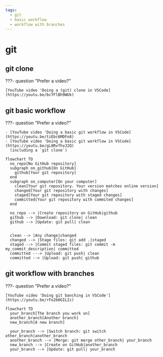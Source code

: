 ```yaml
---
tags:
  - git
  - basic workflow
  - workflow with branches
---
```


# git

## git clone

???- question "Prefer a video?"

    [YouTube video 'Doing a (git) clone in VSCode](https://youtu.be/bcYFlBh9WUk)


## git basic workflow

???- question "Prefer a video?"

    - [YouTube video 'Doing a basic git workflow in VSCode](https://youtu.be/tiEbc6MDFo8)
    - [YouTube video 'Doing a basic git workflow in VSCode](https://youtu.be/gL8RvfhvJ2Q)
      (including a `git clone`)

```mermaid
flowchart TD
  no_repo[No GitHub repository]
  subgraph on_github[On GitHub]
    github[Your git repository]
  end
  subgraph on_computer[On your computer]
    clean[Your git repository. Your version matches online version]
    changed[Your git repository with changes]
    staged[Your git repository with staged changes]
    committed[Your git repository with commited changes]
  end

  no_repo --> |Create repository on GitHub|github
  github --> |Download: git clone| clean
  github --> |Update: git pull| clean


  clean --> |Any change|changed
  changed --> |Stage files: git add .|staged
  staged --> |Commit staged files: git commit -m my_commit_description| committed
  committed ---> |Upload: git push| clean
  committed --> |Upload: git push| github
```


## git workflow with branches

???- question "Prefer a video?"

    [YouTube video 'Doing git banching in VSCode'](https://youtu.be/rFo2b0GILIc)

```mermaid
flowchart TD
  your_branch[The branch you work on]
  another_branch[Another branch]
  new_branch[A new branch]

  your_branch --> |Switch branch: git switch other_branch|another_branch
  another_branch --> |Merge: git merge other_branch| your_branch
  new_branch --> |Create on GitHub|another_branch
  your_branch --> |Update: git pull| your_branch
```

